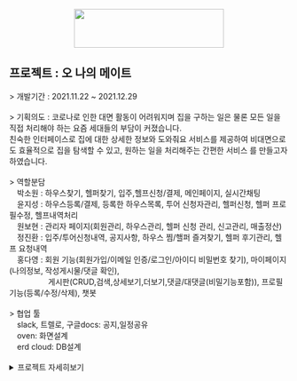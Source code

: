 <p align="center">
	<img src="https://user-images.githubusercontent.com/83288448/147678917-8a885e2b-0407-4224-94a8-35bd5e4e24ca.png" height="70px" width="270px">
</p>
	<h2>프로젝트 : 오 나의 메이트</h2>
		> 개발기간 : 2021.11.22 ~ 2021.12.29<br><br>
		> 기획의도 : 코로나로 인한 대면 활동이 어려워지며 집을 구하는 일은 물론 모든 일을 직접 처리해야 하는 요즘 세대들의 부담이 커졌습니다.<br>
			     친숙한 인터페이스로 집에 대한 상세한 정보와 도와줘요 서비스를 제공하여 비대면으로도 효율적으로 집을 탐색할 수 있고, 원하는 일을 처리해주는 간편한 서비스			를 만들고자 하였습니다.
		<br><br>
		> 역할분담<br>
		<span>&emsp;박소원 : 하우스찾기, 헬퍼찾기, 입주,헬프신청/결제, 메인페이지, 실시간채팅</span><br>
		<span>&emsp;윤지성 : 하우스등록/결제, 등록한 하우스목록, 투어 신청자관리, 헬퍼신청, 헬퍼 프로필수정, 헬프내역처리</span><br>
		<span>&emsp;원보현 : 관리자 페이지(회원관리, 하우스관리, 헬퍼 신청 관리, 신고관리, 매출정산)</span><br>
		<span>&emsp;정진환 : 입주/투어신청내역, 공지사항, 하우스 찜/핼퍼 즐겨찾기, 헬퍼 후기관리, 헬프 요청내역</span><br>
		<span>&emsp;홍다영 : 회원 기능(회원가입/이메일 인증/로그인/아이디 비밀번호 찾기), 마이페이지(나의정보, 작성게시물/댓글 확인),<br>
		&emsp;&emsp;&emsp;&emsp;&emsp;게시판(CRUD,검색,상세보기,더보기,댓글/대댓글(비밀기능포함)), 프로필기능(등록/수정/삭제), 챗봇</span><br><br>
		> 협업 툴<br>
		<span>&emsp;slack, 트렐로, 구글docs: 공지,일정공유</span><br>
		<span>&emsp;oven: 화면설계</span><br>
		<span>&emsp;erd cloud: DB설계</span><br><br>
<details>
<summary>프로젝트 자세히보기</summary>
<div markdown="1">
	<img src="https://user-images.githubusercontent.com/83288448/147682957-731986af-20a6-48f3-bd20-cf6203beb64b.png"><br>
	<img src="https://user-images.githubusercontent.com/83288448/147682562-0ceeac92-d4c2-4b16-a6c5-75bdfcf89b55.png"><br>
	<img src="https://user-images.githubusercontent.com/83288448/147682612-f5ae7627-bc07-4f52-bc4a-37a0a7af7874.png"><br>
	<img src="https://user-images.githubusercontent.com/83288448/147682682-246847cd-8e2b-44d8-9b16-d427c29c4fe4.png"><br>
	<img src="https://user-images.githubusercontent.com/83288448/147682729-d89301fd-4c91-466b-a5db-65a2b847a2c3.png"><br>
	<img src="https://user-images.githubusercontent.com/83288448/147682768-08d41c1e-8eb1-44a9-b926-f931eec599c4.png"><br>
	<img src="https://user-images.githubusercontent.com/83288448/147682816-8a02ecb6-a528-42c6-9bb1-1066e8f142a3.png"><br>
	<img src="https://user-images.githubusercontent.com/83288448/147682858-dcd59dc7-a6da-4739-b2e5-e230a4388fd5.png"><br>
	<img src="https://user-images.githubusercontent.com/83288448/147683185-315fe568-62b2-4e3f-a843-41072806e771.png"><br>
	<img src="https://user-images.githubusercontent.com/83288448/147683195-5286b9ad-a5fe-44fe-8847-66487ffc0c4e.png"><br>
	<img src="https://user-images.githubusercontent.com/83288448/147683199-baf5a0cc-82bb-47ed-b138-bfdcadded086.png"><br>
	<img src="https://user-images.githubusercontent.com/83288448/147683205-aabe330c-d153-4628-b096-95d1c781465f.png"><br>
	<img src="https://user-images.githubusercontent.com/83288448/147683206-7c6d4a3e-3c89-4f73-bddb-dac954ecba07.png"><br>
	<img src="https://user-images.githubusercontent.com/83288448/147683208-dae25137-f952-4283-ab06-609e80ee2c89.png"><br>
	<img src="https://user-images.githubusercontent.com/83288448/147683211-bfb39a22-409d-4674-bd54-4a62b928ad2e.png"><br>
	<img src="https://user-images.githubusercontent.com/83288448/147683213-4851ff83-82ea-4143-838e-0afb9dae46c1.png"><br>
	<img src="https://user-images.githubusercontent.com/83288448/147683233-91ee4f5c-c7d1-408a-8595-6fa46e6e39a4.png"><br>
	<img src="https://user-images.githubusercontent.com/83288448/147683586-1157ea93-4f50-4912-af60-efe55eafdfad.png"><br>
	<img src="https://user-images.githubusercontent.com/83288448/147683591-fbef2a96-ca7c-48c5-a0ab-07db72a0d53a.png"><br>
	<img src="https://user-images.githubusercontent.com/83288448/147683593-3afa9fea-6395-494c-b99f-94aa1a90c4df.png"><br>
	<img src="https://user-images.githubusercontent.com/83288448/147683597-bd318d72-4a0b-4fe9-932f-241ba3a5aca2.png"><br>
	<img src="https://user-images.githubusercontent.com/83288448/147683600-ae9b6f3d-5800-4e60-81a5-0e88250a8722.png"><br>
	<img src="https://user-images.githubusercontent.com/83288448/147683603-c2ea65c4-5e1d-4794-a086-10f56f800567.png"><br>
	<img src="https://user-images.githubusercontent.com/83288448/147683604-c7e8f4f3-4979-4a6f-b6d1-4132d1c7d914.png"><br>
	<img src="https://user-images.githubusercontent.com/83288448/147683606-45f1dda3-b52a-4d5a-a5a8-5d0283a2cae9.png"><br>
	<img src="https://user-images.githubusercontent.com/83288448/147683648-d0597302-072e-4509-928f-7f4b3eb47dc9.png"><br>
	<img src="https://user-images.githubusercontent.com/83288448/147683653-50d8f428-9cf0-42f0-a86a-4236d5660534.png"><br>
	<img src="https://user-images.githubusercontent.com/83288448/147683655-cad2cedb-189d-47b0-89bf-2bd969563f58.png"><br>
	<img src="https://user-images.githubusercontent.com/83288448/147683656-f5c3cdad-babf-48bd-a30e-2835636b2cbe.png"><br>
	<img src="https://user-images.githubusercontent.com/83288448/147683657-17ec5df1-95c5-4da4-a7de-23f1a5e98c3c.png"><br>	
	<img src="https://user-images.githubusercontent.com/83288448/147683924-59ac4f89-bcf9-4939-bdd8-b53f972f2865.png"><br>
	<img src="https://user-images.githubusercontent.com/83288448/147683930-25845dd5-3871-4bb5-a483-dff876707dff.png"><br>
	<img src="https://user-images.githubusercontent.com/83288448/147683936-2166f3f4-0e7c-4189-9ac6-67034d03ba47.png"><br>
	<img src="https://user-images.githubusercontent.com/83288448/147683939-561c6c44-f230-447a-9bcd-7be9bc8abfb7.png"><br>
	<img src="https://user-images.githubusercontent.com/83288448/147683942-cf51247d-f41c-420d-a472-ae1b5dde7ca8.png"><br>
	<img src="https://user-images.githubusercontent.com/83288448/147683945-32c26b76-6a84-49d5-bef1-079679cec49c.png"><br>
	<img src="https://user-images.githubusercontent.com/83288448/147683949-ecd82edb-593f-4bda-866a-de80f7ea2e69.png"><br>
	<img src="https://user-images.githubusercontent.com/83288448/147683950-f4678dff-09ce-45c9-a501-9d5a899890e0.png"><br>
